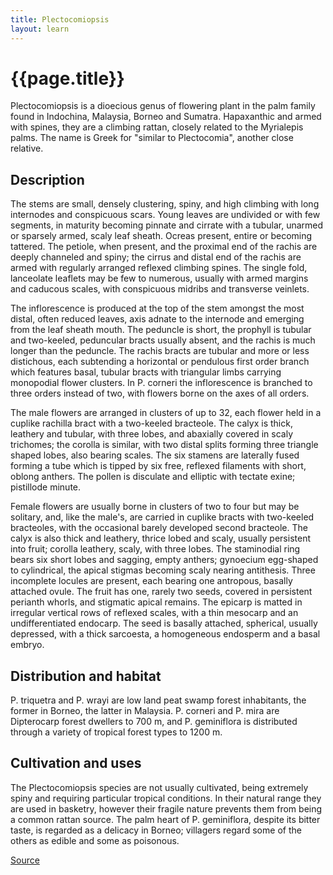 ```yaml
---
title: Plectocomiopsis
layout: learn
---
```

# {{page.title}}

Plectocomiopsis is a dioecious genus of flowering plant in the palm family found in Indochina, Malaysia, Borneo and Sumatra. Hapaxanthic and armed with spines, they are a climbing rattan, closely related to the Myrialepis palms. The name is Greek for "similar to Plectocomia", another close relative.

## Description

The stems are small, densely clustering, spiny, and high climbing with long internodes and conspicuous scars. Young leaves are undivided or with few segments, in maturity becoming pinnate and cirrate with a tubular, unarmed or sparsely armed, scaly leaf sheath. Ocreas present, entire or becoming tattered. The petiole, when present, and the proximal end of the rachis are deeply channeled and spiny; the cirrus and distal end of the rachis are armed with regularly arranged reflexed climbing spines. The single fold, lanceolate leaflets may be few to numerous, usually with armed margins and caducous scales, with conspicuous midribs and transverse veinlets.

The inflorescence is produced at the top of the stem amongst the most distal, often reduced leaves, axis adnate to the internode and emerging from the leaf sheath mouth. The peduncle is short, the prophyll is tubular and two-keeled, peduncular bracts usually absent, and the rachis is much longer than the peduncle. The rachis bracts are tubular and more or less distichous, each subtending a horizontal or pendulous first order branch which features basal, tubular bracts with triangular limbs carrying monopodial flower clusters. In P. corneri the inflorescence is branched to three orders instead of two, with flowers borne on the axes of all orders.

The male flowers are arranged in clusters of up to 32, each flower held in a cuplike rachilla bract with a two-keeled bracteole. The calyx is thick, leathery and tubular, with three lobes, and abaxially covered in scaly trichomes; the corolla is similar, with two distal splits forming three triangle shaped lobes, also bearing scales. The six stamens are laterally fused forming a tube which is tipped by six free, reflexed filaments with short, oblong anthers. The pollen is disculate and elliptic with tectate exine; pistillode minute.

Female flowers are usually borne in clusters of two to four but may be solitary, and, like the male's, are carried in cuplike bracts with two-keeled bracteoles, with the occasional barely developed second bracteole. The calyx is also thick and leathery, thrice lobed and scaly, usually persistent into fruit; corolla leathery, scaly, with three lobes. The staminodial ring bears six short lobes and sagging, empty anthers; gynoecium egg-shaped to cylindrical, the apical stigmas becoming scaly nearing antithesis. Three incomplete locules are present, each bearing one antropous, basally attached ovule. The fruit has one, rarely two seeds, covered in persistent perianth whorls, and stigmatic apical remains. The epicarp is matted in irregular vertical rows of reflexed scales, with a thin mesocarp and an undifferentiated endocarp. The seed is basally attached, spherical, usually depressed, with a thick sarcoesta, a homogeneous endosperm and a basal embryo.

## Distribution and habitat

P. triquetra and P. wrayi are low land peat swamp forest inhabitants, the former in Borneo, the latter in Malaysia. P. corneri and P. mira are Dipterocarp forest dwellers to 700 m, and P. geminiflora is distributed through a variety of tropical forest types to 1200 m.

## Cultivation and uses

The Plectocomiopsis species are not usually cultivated, being extremely spiny and requiring particular tropical conditions. In their natural range they are used in basketry, however their fragile nature prevents them from being a common rattan source. The palm heart of P. geminiflora, despite its bitter taste, is regarded as a delicacy in Borneo; villagers regard some of the others as edible and some as poisonous.

[Source](https://en.wikipedia.org/wiki/Plectocomiopsis)
